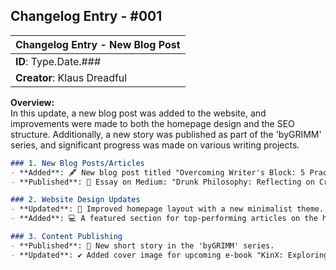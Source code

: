 ## **Changelog Entry - #001**

| **Changelog Entry - New Blog Post** |
|--------------------------------------|
| **ID**: Type.Date.### |
| **Creator**: Klaus Dreadful |

**Overview:**  
In this update, a new blog post was added to the website, and improvements were made to both the homepage design and the SEO structure. Additionally, a new story was published as part of the 'byGRIMM' series, and significant progress was made on various writing projects.

```markdown
### 1. New Blog Posts/Articles
- **Added**: 🖋️ New blog post titled "Overcoming Writer's Block: 5 Practical Strategies."
- **Published**: 📖 Essay on Medium: "Drunk Philosophy: Reflecting on Creativity."

### 2. Website Design Updates
- **Updated**: 🎨 Improved homepage layout with a new minimalist theme.
- **Added**: 💻 A featured section for top-performing articles on the homepage.

### 3. Content Publishing
- **Published**: 📄 New short story in the 'byGRIMM' series.
- **Updated**: ✔️ Added cover image for upcoming e-book "KinX: Exploring the Shadow of Desire."

